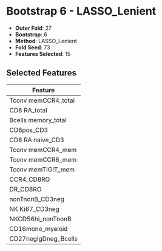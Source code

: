 # Bootstrap 6 - LASSO_Lenient

- **Outer Fold**: 27
- **Bootstrap**: 6
- **Method**: LASSO_Lenient
- **Fold Seed**: 73
- **Features Selected**: 15

## Selected Features

| Feature |
|---------|
| Tconv memCCR4_total |
| CD8 RA_total |
| Bcells memory_total |
| CD8pos_CD3 |
| CD8 RA naive_CD3 |
| Tconv memCCR4_mem |
| Tconv memCCR6_mem |
| Tconv memTIGIT_mem |
| CCR4_CD8RO |
| DR_CD8RO |
| nonTnonB_CD3neg |
| NK Ki67_CD3neg |
| NKCD56hi_nonTnonB |
| CD16mono_myeloid |
| CD27negIgDneg_Bcells |
